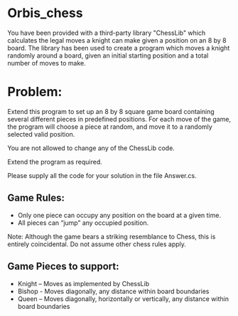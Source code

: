 # Orbis_chess

You have been provided with a third-party library "ChessLib" which calculates the legal moves a knight can make given
a position on an 8 by 8 board. The library has been used to create a program which moves a knight randomly around a
board, given an initial starting position and a total number of moves to make.

Problem:
========

Extend this program to set up an 8 by 8 square game board containing several different pieces in predefined positions.
For each move of the game, the program will choose a piece at random, and move it to a randomly selected valid position.

You are not allowed to change any of the ChessLib code.

Extend the program as required.

Please supply all the code for your solution in the file Answer.cs.


Game Rules:
-----------

* Only one piece can occupy any position on the board at a given time.
* All pieces can “jump” any occupied position.

Note: Although the game bears a striking resemblance to Chess, this is entirely coincidental. Do not assume other
chess rules apply.


Game Pieces to support:
-----------------------

* Knight – Moves as implemented by ChessLib
* Bishop - Moves diagonally, any distance within board boundaries
* Queen – Moves diagonally, horizontally or vertically, any distance within board boundaries